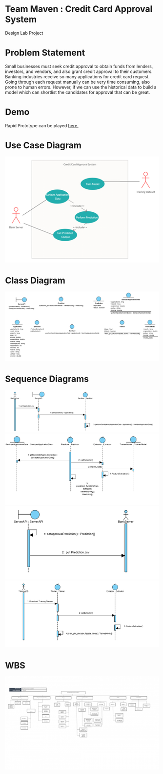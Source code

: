 # Team Maven : Credit Card Approval System
Design Lab Project 
# Problem Statement
Small businesses must seek credit approval to obtain funds from lenders, investors, and vendors, and also grant credit approval to their customers. Banking industries receive so many applications for credit card request. Going through each request manually can be very time consuming, also prone to human errors. However, if we can use the historical data to build a model which can shortlist the candidates for approval that can be great.

# Demo
Rapid Prototype can be played [here.](https://colab.research.google.com/drive/1bk8envVjTJP6UuSj83m3EVf3DWUkr-xt)
# Use Case Diagram
![](uc.png)

# Class Diagram
![](ClassDiagram.png)

# Sequence Diagrams
![Sanitizing the Data](SanitizingTheData.png)
![Performing Prediction](PerformingThePrediction.png)
![Get Predicted Output](GetPredictionOutput.png)
![Train Model](TrainModelMaven.png)

# WBS
![](WBS.png)
